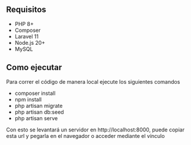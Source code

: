 ## Requisitos

- PHP 8+
- Composer
- Laravel 11
- Node.js 20+
- MySQL

## Como ejecutar

Para correr el código de manera local ejecute los siguientes comandos

- composer install
- npm install
- php artisan migrate
- php artisan db:seed
- php artisan serve

Con esto se levantará un servidor en http://localhost:8000, puede copiar esta url y pegarla en el navegador o acceder mediante el vínculo




